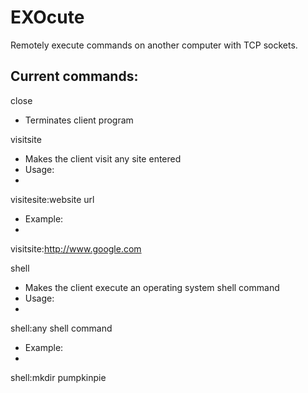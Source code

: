 # EXOcute
Remotely execute commands on another computer with TCP sockets.

## Current commands:                                                                                                                  
close 

* Terminates client program

visitsite
* Makes the client visit any site entered
 * Usage:
 * 
  visitesite:website url

* Example:
* 
 visitsite:http://www.google.com
  


shell 
* Makes the client execute an operating system shell command
 * Usage: 
 * 
  shell:any shell command

 * Example:
 * 
  shell:mkdir pumpkinpie



